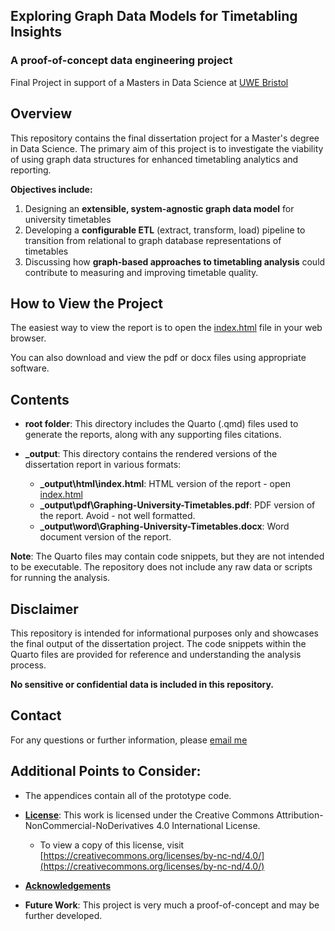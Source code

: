 ## Exploring Graph Data Models for Timetabling Insights
### A proof-of-concept data engineering project

Final Project in support of a Masters in Data Science at [UWE Bristol](www.uwe.ac.uk)

## Overview

This repository contains the final dissertation project for a Master's degree in Data Science. The primary aim of this project is to investigate the viability of using graph data structures for enhanced timetabling analytics and reporting.

**Objectives include:**

1. Designing an **extensible, system-agnostic graph data model** for university timetables
2. Developing a **configurable ETL** (extract, transform, load) pipeline to transition from relational to graph database representations of timetables
3. Discussing how **graph-based approaches to timetabling analysis** could contribute to measuring and improving timetable quality.

## How to View the Project

The easiest way to view the report is to open the [index.html](_output\html\index.html) file in your web browser.

You can also download and view the pdf or docx files using appropriate software.

## Contents

* **root folder**: This directory includes the Quarto (.qmd) files used to generate the reports, along with any supporting files citations.

* **_output**: This directory contains the rendered versions of the dissertation report in various formats:
  * **_output\html\index.html**: HTML version of the report - open [index.html](_output\html\index.html)
  * **_output\pdf\Graphing-University-Timetables.pdf**: PDF version of the report. Avoid - not well formatted.
  * **_output\word\Graphing-University-Timetables.docx**: Word document version of the report.

**Note**: The Quarto files may contain code snippets, but they are not intended to be executable. The repository does not include any raw data or scripts for running the analysis.

## Disclaimer

This repository is intended for informational purposes only and showcases the final output of the dissertation project. The code snippets within the Quarto files are provided for reference and understanding the analysis process.

**No sensitive or confidential data is included in this repository.**

## Contact

For any questions or further information, please [email me](mailto:zoonalink@gmail.com)

## Additional Points to Consider:

* The appendices contain all of the prototype code.
  
* **[License](LICENSE.md)**: This work is licensed under the Creative Commons Attribution-NonCommercial-NoDerivatives 4.0 International License.
  * To view a copy of this license, visit
 [https://creativecommons.org/licenses/by-nc-nd/4.0/](https://creativecommons.org/licenses/by-nc-nd/4.0/)

* **[Acknowledgements](_output\html\acknowledgements.html)**

* **Future Work**: This project is very much a proof-of-concept and may be further developed.